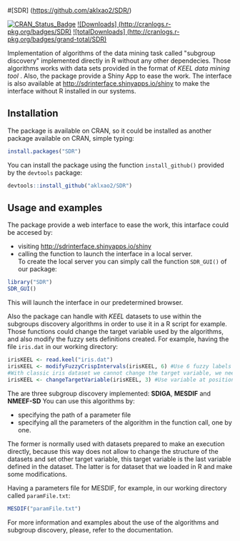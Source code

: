 #[SDR] (https://github.com/aklxao2/SDR/) 

[![CRAN_Status_Badge](http://www.r-pkg.org/badges/version/SDR)](https://cran.r-project.org/web/packages/SDR/index.html)
[![Downloads] (http://cranlogs.r-pkg.org/badges/SDR)](https://cran.rstudio.com/web/packages/SDR/index.html)
[![totalDownloads] (http://cranlogs.r-pkg.org/badges/grand-total/SDR)](https://cran.rstudio.com/web/packages/SDR/index.html)

Implementation of algorithms of the data mining task called "subgroup discovery" implemented directly in R without any other dependecies.
Those algorithms works with data sets provided in the format of _KEEL data mining tool_ . Also, the package provide a Shiny App to ease the work.
The interface is also available at http://sdrinterface.shinyapps.io/shiny to make the interface without R installed in our systems.

## Installation

The package is available on CRAN, so it could be installed as another package available on CRAN, simple typing:
```R
install.packages("SDR")
```

You can install the package using the function `install_github()` provided by the `devtools` package:  

```R
devtools::install_github("aklxao2/SDR")
```

## Usage and examples

The package provide a web interface to ease the work, this intarface could be accesed by:
* visiting http://sdrinterface.shinyapps.io/shiny
* calling the function to launch the interface in a local server.  
To create the local server you can simply call the function `SDR_GUI()` of our package:  
```R
library("SDR")
SDR_GUI()
```

This will launch the interface in our predetermined browser. 

Also the package can handle with _KEEL_ datasets to use within the subgroups discovery algorithms in order to use it in a R script for example. 
Those functions could change the target variable used by the algorithms, and also modify the fuzzy sets definitions created. For example, having the file `iris.dat` in our working directory:
```R
irisKEEL <- read.keel("iris.dat")
irisKEEL <- modifyFuzzyCrispIntervals(irisKEEL, 6) #Use 6 fuzzy labels 
#With classic iris dataset we cannot change the target variable, we need a categorical one. So, this function throws an error with this dataset
irisKEEL <- changeTargetVariable(irisKEEL, 3) #Use variable at position 3 as target variable.
```

The are three subgroup discovery implemented: __SDIGA__, __MESDIF__ and __NMEEF-SD__ You can use this algorithms by:
* specifying the path of a parameter file 
* specifying all the parameters of the algorithm in the function call, one by one.  

The former is normally used with datasets prepared to make an execution directly, because this way does not allow to change the structure of the datasets and set other target variable, this target variable is the last variable defined in the dataset.
The latter is for dataset that we loaded in R and make some modifications.

Having a parameters file for MESDIF, for example, in our working directory called `paramFile.txt`:
```R
MESDIF("paramFile.txt")
``` 
For more information and examples about the use of the algorithms and subgroup discovery, please, refer to the documentation.
